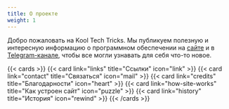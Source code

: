 ```yaml
---
title: О проекте
weight: 1
---
```


Добро пожаловать на Kool Tech Tricks. Мы публикуем полезную и интересную
информацию о программном обеспечении на [сайте](https://kooltechtricks.org) и в
[Telegram-канале](https://t.me/KoolTechTricks), чтобы все могли узнавать для
себя что-то новое.

<!--more-->

{{< cards >}}
  {{< card link="links" title="Ссылки" icon="link" >}}
  {{< card link="contact" title="Связаться" icon="mail" >}}
  {{< card link="credits" title="Благодарности" icon="heart" >}}
  {{< card link="how-site-works" title="Как устроен сайт" icon="puzzle" >}}
  {{< card link="history" title="История" icon="rewind" >}}
{{< /cards >}}

